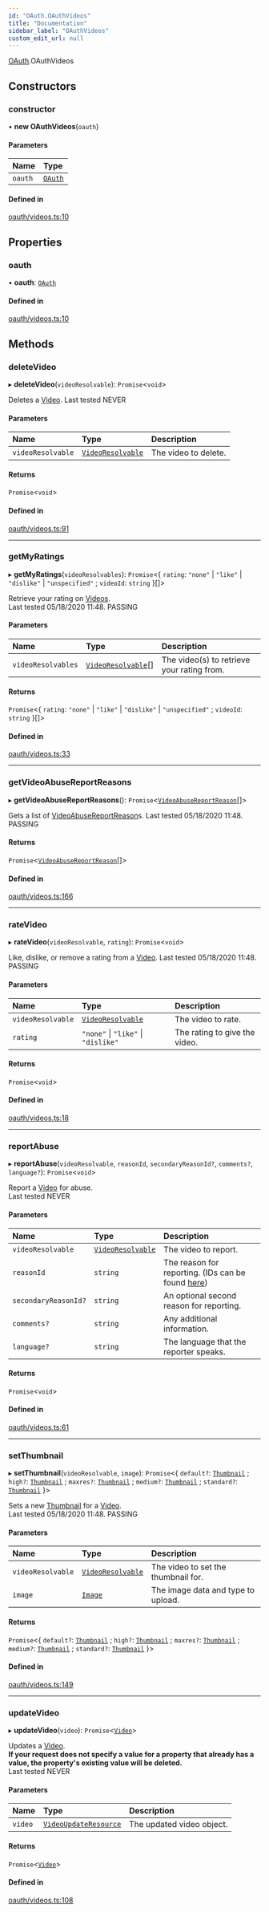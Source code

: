 ```yaml
---
id: "OAuth.OAuthVideos"
title: "Documentation"
sidebar_label: "OAuthVideos"
custom_edit_url: null
---
```


[OAuth](../modules/OAuth).OAuthVideos

## Constructors

### constructor

• **new OAuthVideos**(`oauth`)

#### Parameters

| Name | Type |
| :------ | :------ |
| `oauth` | [`OAuth`](OAuth.OAuth) |

#### Defined in

[oauth/videos.ts:10](https://github.com/brandonbothell/popyt/blob/67eb608/src/oauth/videos.ts#L10)

## Properties

### oauth

• **oauth**: [`OAuth`](OAuth.OAuth)

#### Defined in

[oauth/videos.ts:10](https://github.com/brandonbothell/popyt/blob/67eb608/src/oauth/videos.ts#L10)

## Methods

### deleteVideo

▸ **deleteVideo**(`videoResolvable`): `Promise`<`void`\>

Deletes a [Video](./Library_Exports.Video#).
Last tested NEVER

#### Parameters

| Name | Type | Description |
| :------ | :------ | :------ |
| `videoResolvable` | [`VideoResolvable`](../modules/Library_Exports#videoresolvable) | The video to delete. |

#### Returns

`Promise`<`void`\>

#### Defined in

[oauth/videos.ts:91](https://github.com/brandonbothell/popyt/blob/67eb608/src/oauth/videos.ts#L91)

___

### getMyRatings

▸ **getMyRatings**(`videoResolvables`): `Promise`<{ `rating`: ``"none"`` \| ``"like"`` \| ``"dislike"`` \| ``"unspecified"`` ; `videoId`: `string`  }[]\>

Retrieve your rating on [Videos](./Library_Exports.Video#).  
Last tested 05/18/2020 11:48. PASSING

#### Parameters

| Name | Type | Description |
| :------ | :------ | :------ |
| `videoResolvables` | [`VideoResolvable`](../modules/Library_Exports#videoresolvable)[] | The video(s) to retrieve your rating from. |

#### Returns

`Promise`<{ `rating`: ``"none"`` \| ``"like"`` \| ``"dislike"`` \| ``"unspecified"`` ; `videoId`: `string`  }[]\>

#### Defined in

[oauth/videos.ts:33](https://github.com/brandonbothell/popyt/blob/67eb608/src/oauth/videos.ts#L33)

___

### getVideoAbuseReportReasons

▸ **getVideoAbuseReportReasons**(): `Promise`<[`VideoAbuseReportReason`](Library_Exports.VideoAbuseReportReason)[]\>

Gets a list of [VideoAbuseReportReason](./Library_Exports.VideoAbuseReportReason#)s.
Last tested 05/18/2020 11:48. PASSING

#### Returns

`Promise`<[`VideoAbuseReportReason`](Library_Exports.VideoAbuseReportReason)[]\>

#### Defined in

[oauth/videos.ts:166](https://github.com/brandonbothell/popyt/blob/67eb608/src/oauth/videos.ts#L166)

___

### rateVideo

▸ **rateVideo**(`videoResolvable`, `rating`): `Promise`<`void`\>

Like, dislike, or remove a rating from a [Video](./Library_Exports.Video#).
Last tested 05/18/2020 11:48. PASSING

#### Parameters

| Name | Type | Description |
| :------ | :------ | :------ |
| `videoResolvable` | [`VideoResolvable`](../modules/Library_Exports#videoresolvable) | The video to rate. |
| `rating` | ``"none"`` \| ``"like"`` \| ``"dislike"`` | The rating to give the video. |

#### Returns

`Promise`<`void`\>

#### Defined in

[oauth/videos.ts:18](https://github.com/brandonbothell/popyt/blob/67eb608/src/oauth/videos.ts#L18)

___

### reportAbuse

▸ **reportAbuse**(`videoResolvable`, `reasonId`, `secondaryReasonId?`, `comments?`, `language?`): `Promise`<`void`\>

Report a [Video](./Library_Exports.Video#) for abuse.  
Last tested NEVER

#### Parameters

| Name | Type | Description |
| :------ | :------ | :------ |
| `videoResolvable` | [`VideoResolvable`](../modules/Library_Exports#videoresolvable) | The video to report. |
| `reasonId` | `string` | The reason for reporting. (IDs can be found [here](https://developers.google.com/youtube/v3/docs/videoAbuseReportReasons/list)) |
| `secondaryReasonId?` | `string` | An optional second reason for reporting. |
| `comments?` | `string` | Any additional information. |
| `language?` | `string` | The language that the reporter speaks. |

#### Returns

`Promise`<`void`\>

#### Defined in

[oauth/videos.ts:61](https://github.com/brandonbothell/popyt/blob/67eb608/src/oauth/videos.ts#L61)

___

### setThumbnail

▸ **setThumbnail**(`videoResolvable`, `image`): `Promise`<{ `default?`: [`Thumbnail`](../modules/Library_Exports#thumbnail) ; `high?`: [`Thumbnail`](../modules/Library_Exports#thumbnail) ; `maxres?`: [`Thumbnail`](../modules/Library_Exports#thumbnail) ; `medium?`: [`Thumbnail`](../modules/Library_Exports#thumbnail) ; `standard?`: [`Thumbnail`](../modules/Library_Exports#thumbnail)  }\>

Sets a new [Thumbnail](../modules/Library_Exports#thumbnail) for a [Video](./Library_Exports.Video).  
Last tested 05/18/2020 11:48. PASSING

#### Parameters

| Name | Type | Description |
| :------ | :------ | :------ |
| `videoResolvable` | [`VideoResolvable`](../modules/Library_Exports#videoresolvable) | The video to set the thumbnail for. |
| `image` | [`Image`](../modules/Library_Exports#image) | The image data and type to upload. |

#### Returns

`Promise`<{ `default?`: [`Thumbnail`](../modules/Library_Exports#thumbnail) ; `high?`: [`Thumbnail`](../modules/Library_Exports#thumbnail) ; `maxres?`: [`Thumbnail`](../modules/Library_Exports#thumbnail) ; `medium?`: [`Thumbnail`](../modules/Library_Exports#thumbnail) ; `standard?`: [`Thumbnail`](../modules/Library_Exports#thumbnail)  }\>

#### Defined in

[oauth/videos.ts:149](https://github.com/brandonbothell/popyt/blob/67eb608/src/oauth/videos.ts#L149)

___

### updateVideo

▸ **updateVideo**(`video`): `Promise`<[`Video`](Library_Exports.Video)\>

Updates a [Video](./Library_Exports.Video#).  
**If your request does not specify a value for a property that already has a value,
the property's existing value will be deleted.**  
Last tested NEVER

#### Parameters

| Name | Type | Description |
| :------ | :------ | :------ |
| `video` | [`VideoUpdateResource`](../modules/Library_Exports#videoupdateresource) | The updated video object. |

#### Returns

`Promise`<[`Video`](Library_Exports.Video)\>

#### Defined in

[oauth/videos.ts:108](https://github.com/brandonbothell/popyt/blob/67eb608/src/oauth/videos.ts#L108)
